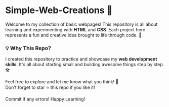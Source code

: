 # Simple-Web-Creations 🌟 
Welcome to my collection of basic webpages! This repository is all about learning and experimenting with **HTML** and **CSS**. Each project here represents a fun and creative idea brought to life through code. 🚀


<!-- ## 🎨 What's Inside?

- 🇮🇳 **Indian Flag**: A simple representation of the Indian flag using only HTML and CSS.  
- 🎴 **Pokemon Card**: A custom-designed card inspired by Pokémon.  
- 📄 **More to Come**: Stay tuned for more fun projects!

--- -->

### 💡 Why This Repo?

I created this repository to practice and showcase my **web development skills**. It's all about starting small and building awesome things step by step. 🛠️


Feel free to explore and let me know what you think! 🥰  
Don't forget to star ⭐ this repo if you like it!  

Commit if any errors! Happy Learning!
